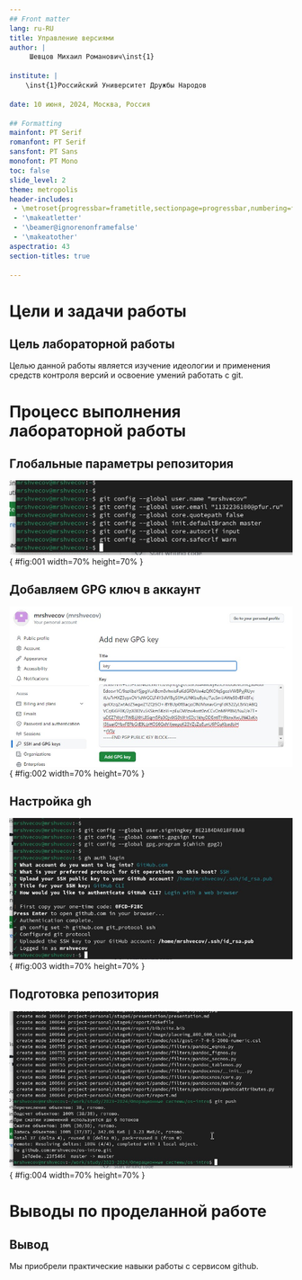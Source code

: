 ```yaml
---
## Front matter
lang: ru-RU
title: Управление версиями
author: |
	 Шевцов Михаил Романович\inst{1}

institute: |
	\inst{1}Российский Университет Дружбы Народов

date: 10 июня, 2024, Москва, Россия

## Formatting
mainfont: PT Serif
romanfont: PT Serif
sansfont: PT Sans
monofont: PT Mono
toc: false
slide_level: 2
theme: metropolis
header-includes: 
 - \metroset{progressbar=frametitle,sectionpage=progressbar,numbering=fraction}
 - '\makeatletter'
 - '\beamer@ignorenonframefalse'
 - '\makeatother'
aspectratio: 43
section-titles: true

---
```


# Цели и задачи работы

## Цель лабораторной работы

Целью данной работы является изучение идеологии и применения средств контроля версий и освоение умений работать с git.

# Процесс выполнения лабораторной работы

## Глобальные параметры репозитория

![Параметры репозитория](image/02.jpg){ #fig:001 width=70% height=70% }

## Добавляем GPG ключ в аккаунт

![GPG ключ](image/06.jpg){ #fig:002 width=70% height=70% }

## Настройка gh

![Связь репозитория с аккаунтом](image/08.jpg){ #fig:003 width=70% height=70% }

## Подготовка репозитория

![Подготовка репозитория](image/10.jpg){ #fig:004 width=70% height=70% }

# Выводы по проделанной работе

## Вывод

Мы приобрели практические навыки работы с сервисом github.

